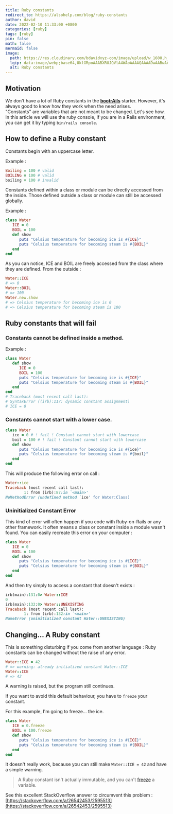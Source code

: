 ```yaml
---
title: Ruby constants
redirect_to: https://alsohelp.com/blog/ruby-constants
author: david
date: 2022-02-10 11:33:00 +0800
categories: [ruby]
tags: [ruby]
pin: false
math: false
mermaid: false
image:
  path: https://res.cloudinary.com/bdavidxyz-com/image/upload/w_1600,h_836,q_100/l_text:Karla_72_bold:Ruby%20constants,co_rgb:ffe4e6,c_fit,w_1400,h_240/fl_layer_apply,g_south_west,x_100,y_180/l_text:Karla_48:A%20simple%20article%20about%20Ruby,co_rgb:ffe4e680,c_fit,w_1400/fl_layer_apply,g_south_west,x_100,y_100/newblog/globals/bg_me.jpg
  lqip: data:image/webp;base64,UklGRpoAAABXRUJQVlA4WAoAAAAQAAAADwAABwAAQUxQSDIAAAARL0AmbZurmr57yyIiqE8oiG0bejIYEQTgqiDA9vqnsUSI6H+oAERp2HZ65qP/VIAWAFZQOCBCAAAA8AEAnQEqEAAIAAVAfCWkAALp8sF8rgRgAP7o9FDvMCkMde9PK7euH5M1m6VWoDXf2FkP3BqV0ZYbO6NA/VFIAAAA
  alt: Ruby constants
---
```


## Motivation

We don't have a lot of Ruby constants in the <strong>[bootrAils](http://bootrails.com/)</strong> starter. However, it's always good to know how they work when the need arises.  
"Constants" are variables that are not meant to be changed. Let's see how. In this article we will use the ruby console, if you are in a Rails environment, you can get it by typing `bin/rails console`.

## How to define a Ruby constant

Constants begin with an uppercase letter.

Example :

```ruby
Boiling = 100 # valid
BOILING = 100 # valid
boiling = 100 # invalid
```
Constants defined within a class or module can be directly accessed from the inside. Those defined outside a class or module can still be accessed globally.

Example :

```ruby
class Water
   ICE = 0
   BOIL = 100
   def show
      puts "Celsius temperature for becoming ice is #{ICE}"
      puts "Celsius temperature for becoming steam is #{BOIL}"
   end
end
```

As you can notice, ICE and BOIL are freely accessed from the class where they are defined. From the outside :

```ruby
Water::ICE
# => 0
Water::BOIL
# => 100
Water.new.show
# => Celsius temperature for becoming ice is 0
# => Celsius temperature for becoming steam is 100
```

## Ruby constants that will fail

### Constants cannot be defined inside a method.

Example :

```ruby
class Water
   def show
      ICE = 0
      BOIL = 100
      puts "Celsius temperature for becoming ice is #{ICE}"
      puts "Celsius temperature for becoming steam is #{BOIL}"
   end
end
# Traceback (most recent call last):
# SyntaxError ((irb):117: dynamic constant assignment)
# ICE = 0
```

### Constants cannot start with a lower case.

```ruby
class Water
   ice = 0 # ! fail ! Constant cannot start with lowercase
   boil = 100 # ! fail ! Constant cannot start with lowercase
   def show
      puts "Celsius temperature for becoming ice is #{ice}"
      puts "Celsius temperature for becoming steam is #{boil}"
   end
end
```
This will produce the following error on call :

```ruby
Water::ice
Traceback (most recent call last):
        1: from (irb):87:in `<main>'
NoMethodError (undefined method `ice' for Water:Class)
```

### Uninitialized Constant Error

This kind of error will often happen if you code with Ruby-on-Rails or any other framework. It often means a class or constant inside a module wasn't found. You can easily recreate this error on your computer :

```ruby
class Water
   ICE = 0
   BOIL = 100
   def show
      puts "Celsius temperature for becoming ice is #{ICE}"
      puts "Celsius temperature for becoming steam is #{BOIL}"
   end
end
```

And then try simply to access a constant that doesn't exists :

```ruby
irb(main):131:0> Water::ICE
0
irb(main):132:0> Water::UNEXISTING
Traceback (most recent call last):
        1: from (irb):132:in `<main>'
NameError (uninitialized constant Water::UNEXISTING)
```

## Changing... A Ruby constant

This is something disturbing if you come from another language : Ruby constants can be changed without the raise of any error.

```ruby
Water::ICE = 42
# => warning: already initialized constant Water::ICE
Water::ICE
# => 42
```

A warning is raised, but the program still continues.

If you want to avoid this default behaviour, you have to `freeze` your constant. 

For this example, I'm going to freeze... the ice.

```ruby
class Water
   ICE = 0.freeze
   BOIL = 100.freeze
   def show
      puts "Celsius temperature for becoming ice is #{ICE}"
      puts "Celsius temperature for becoming steam is #{BOIL}"
   end
end
```

It doesn't really work, because you can still make `Water::ICE = 42` and have a simple warning.

> A Ruby constant isn't actually immutable, and you can't [freeze](http://ruby-doc.org/core-2.1.3/Object.html#method-i-freeze) a variable.

See this excellent StackOverflow answer to circumvent this problem : [https://stackoverflow.com/a/26542453/2595513](https://stackoverflow.com/a/26542453/2595513)